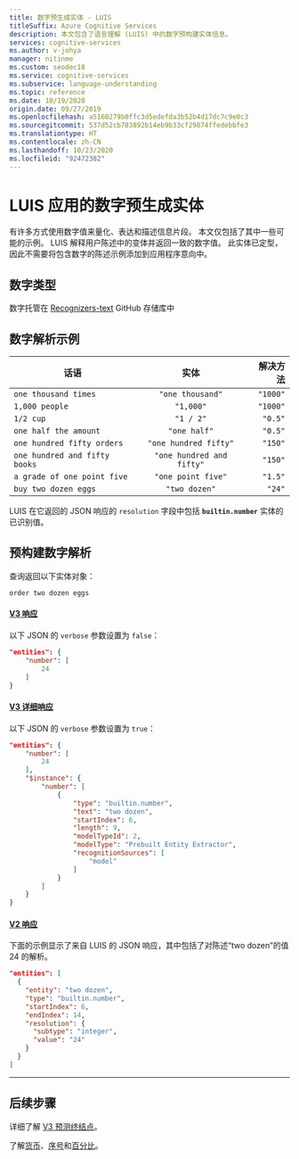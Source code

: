 ```yaml
---
title: 数字预生成实体 - LUIS
titleSuffix: Azure Cognitive Services
description: 本文包含了语言理解 (LUIS) 中的数字预构建实体信息。
services: cognitive-services
ms.author: v-johya
manager: nitinme
ms.custom: seodec18
ms.service: cognitive-services
ms.subservice: language-understanding
ms.topic: reference
ms.date: 10/19/2020
origin.date: 09/27/2019
ms.openlocfilehash: a5160279b0ffc3d5edefda3b52b4d17dc7c9e0c3
ms.sourcegitcommit: 537d52cb783892b14eb9b33cf29874ffedebbfe3
ms.translationtype: HT
ms.contentlocale: zh-CN
ms.lasthandoff: 10/23/2020
ms.locfileid: "92472382"
---
```

# <a name="number-prebuilt-entity-for-a-luis-app"></a>LUIS 应用的数字预生成实体
有许多方式使用数字值来量化、表达和描述信息片段。 本文仅包括了其中一些可能的示例。 LUIS 解释用户陈述中的变体并返回一致的数字值。 此实体已定型，因此不需要将包含数字的陈述示例添加到应用程序意向中。

## <a name="types-of-number"></a>数字类型
数字托管在 [Recognizers-text](https://github.com/Microsoft/Recognizers-Text/blob/master/Patterns/English/English-Numbers.yaml) GitHub 存储库中

## <a name="examples-of-number-resolution"></a>数字解析示例

| 话语        | 实体   | 解决方法 |
| ------------- |:----------------:| --------------:|
| ```one thousand times```  | ```"one thousand"``` |   ```"1000"```      |
| ```1,000 people```        | ```"1,000"```    |   ```"1000"```      |
| ```1/2 cup```         | ```"1 / 2"```    |    ```"0.5"```      |
|  ```one half the amount```     | ```"one half"```     |    ```"0.5"```      |
| ```one hundred fifty orders``` | ```"one hundred fifty"``` | ```"150"``` |
| ```one hundred and fifty books``` | ```"one hundred and fifty"``` | ```"150"```|
| ```a grade of one point five```| ```"one point five"``` |  ```"1.5"``` |
| ```buy two dozen eggs```    | ```"two dozen"``` | ```"24"``` |


LUIS 在它返回的 JSON 响应的 `resolution` 字段中包括 **`builtin.number`** 实体的已识别值。

## <a name="resolution-for-prebuilt-number"></a>预构建数字解析

查询返回以下实体对象：

`order two dozen eggs`

#### <a name="v3-response"></a>[V3 响应](#tab/V3)

以下 JSON 的 `verbose` 参数设置为 `false`：

```json
"entities": {
    "number": [
        24
    ]
}
```
#### <a name="v3-verbose-response"></a>[V3 详细响应](#tab/V3-verbose)

以下 JSON 的 `verbose` 参数设置为 `true`：

```json
"entities": {
    "number": [
        24
    ],
    "$instance": {
        "number": [
            {
                "type": "builtin.number",
                "text": "two dozen",
                "startIndex": 6,
                "length": 9,
                "modelTypeId": 2,
                "modelType": "Prebuilt Entity Extractor",
                "recognitionSources": [
                    "model"
                ]
            }
        ]
    }
}
```
#### <a name="v2-response"></a>[V2 响应](#tab/V2)

下面的示例显示了来自 LUIS 的 JSON 响应，其中包括了对陈述“two dozen”的值 24 的解析。

```json
"entities": [
  {
    "entity": "two dozen",
    "type": "builtin.number",
    "startIndex": 6,
    "endIndex": 14,
    "resolution": {
      "subtype": "integer",
      "value": "24"
    }
  }
]
```
* * *

## <a name="next-steps"></a>后续步骤

详细了解 [V3 预测终结点](luis-migration-api-v3.md)。

了解[货币](luis-reference-prebuilt-currency.md)、[序号](luis-reference-prebuilt-ordinal.md)和[百分比](luis-reference-prebuilt-percentage.md)。

